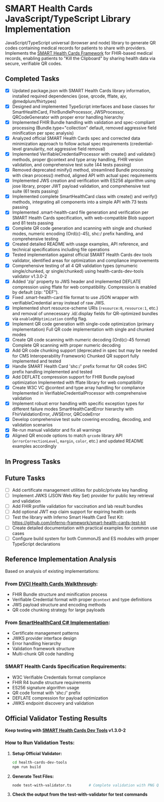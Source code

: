 # SMART Health Cards JavaScript/TypeScript Library Implementation

JavaScript/TypeScript universal (browser and node) library to generate QR codes containing medical records for patients to share with providers. Implements the [SMART Health Cards Framework](https://smarthealth.cards/) for FHIR-based medical records, enabling patients to "Kill the Clipboard" by sharing health data via secure, verifiable QR codes.

## Completed Tasks

- [x] Updated package.json with SMART Health Cards library information, installed required dependencies (jose, qrcode, fflate, ajv, @medplum/fhirtypes)
- [x] Designed and implemented TypeScript interfaces and base classes for SmartHealthCard, FhirBundleProcessor, JWSProcessor, QRCodeGenerator with proper error handling hierarchy
- [x] Implemented FHIR Bundle handling with validation and spec-compliant processing (Bundle.type="collection" default, removed aggressive field minification per spec analysis)
- [x] Analyzed official SMART Health Cards spec and corrected data minimization approach to follow actual spec requirements (credential-level granularity, not aggressive field removal)
- [x] Implemented VerifiableCredentialProcessor with create() and validate() methods, proper @context and type array handling, FHIR version validation, and comprehensive test suite (44 tests passing)
- [x] Removed deprecated minify() method, streamlined Bundle processing with clean process() method, aligned API with actual spec requirements
- [x] Implemented JWS creation and verification with ES256 algorithm using jose library, proper JWT payload validation, and comprehensive test suite (61 tests passing)
- [x] Implemented complete SmartHealthCard class with create() and verify() methods, integrating all components into a simple API with 73 tests passing
- [x] Implemented .smart-health-card file generation and verification per SMART Health Cards specification, with web-compatible Blob support and 81 tests passing
- [x] Complete QR code generation and scanning with single and chunked modes, numeric encoding (Ord(c)-45), shc:/ prefix handling, and comprehensive testing
- [x] Created detailed README with usage examples, API reference, and technical specifications including file operations
- [x] Tested implementation against official SMART Health Cards dev tools validator, identified areas for optimization and compliance improvements
- [x] Comprehensive testing of all 4 QR validation types (qrnumeric single/chunked, qr single/chunked) using health-cards-dev-tools validator v1.3.0-2
- [x] Added 'zip' property to JWS header and implemented DEFLATE compression using fflate for web compatibility. Compression is enabled by default (zip: "DEF").
- [x] Fixed .smart-health-card file format to use JSON wrapper with verifiableCredential array instead of raw JWS.
- [x] Implemented short resource-scheme URIs (`resource:0`, `resource:1`, etc.) and removal of unnecessary .id/.display fields for QR-optimized bundles via `enableQROptimization` config flag.
- [x] Implement QR code generation with single-code optimization (primary implementation) Full QR code implementation with single and chunked modes
- [x] Create QR code scanning with numeric decoding (Ord(c)-45 format) Complete QR scanning with proper numeric decoding
- [x] Add QR code chunking support (deprecated in spec but may be needed for CMS Interoperability Framework) Chunked QR support fully implemented and tested
- [x] Handle SMART Health Card 'shc:/' prefix format for QR codes SHC prefix handling implemented and tested
- [x] Add DEFLATE compression support for FHIR Bundle payload optimization Implemented with fflate library for web compatibility
- [x] Create W3C VC @context and type array handling for compliance Implemented in VerifiableCredentialProcessor with comprehensive validation
- [x] Implement robust error handling with specific exception types for different failure modes SmartHealthCardError hierarchy with FhirValidationError, JWSError, QRCodeError
- [x] Develop comprehensive test suite covering encoding, decoding, and validation scenarios
- [x] Re-run manual validator and fix all warnings
- [x] Aligned QR encode options to match `qrcode` library API (`errorCorrectionLevel`, `margin`, `color`, etc.) and updated README examples accordingly

## In Progress Tasks

## Future Tasks

- [ ] Add certificate management utilities for public/private key handling
- [ ] Implement JWKS (JSON Web Key Set) provider for public key retrieval and validation
- [ ] Add FHIR profile validation for vaccination and lab result bundles
- [ ] Add optional JWT exp claim support for expiring health cards
- [ ] Test the library with Inferno Smart Health Card Test Kit: https://github.com/inferno-framework/smart-health-cards-test-kit
- [ ] Create detailed documentation with practical examples for common use cases
- [ ] Configure build system for both CommonJS and ES modules with proper TypeScript declarations

## Reference Implementation Analysis

Based on analysis of existing implementations:

### From [DVCI Health Cards Walkthrough](https://github.com/dvci/health-cards-walkthrough):
- FHIR Bundle structure and minification process
- Verifiable Credential format with proper `@context` and type definitions
- JWS payload structure and encoding methods
- QR code chunking strategy for large payloads

### From [SmartHealthCard C# Implementation](https://github.com/angusmillar/SmartHealthCard):
- Certificate management patterns
- JWKS provider interface design  
- Error handling hierarchy
- Validation framework structure
- Multi-chunk QR code handling

### SMART Health Cards Specification Requirements:
- W3C Verifiable Credentials format compliance
- FHIR R4 bundle structure requirements
- ES256 signature algorithm usage
- QR code format with 'shc:/' prefix
- DEFLATE compression for payload optimization
- JWKS endpoint discovery and validation

## Official Validator Testing Results

**Keep testing with [SMART Health Cards Dev Tools](https://github.com/smart-on-fhir/health-cards-dev-tools) v1.3.0-2**

### How to Run Validation Tests:

1. **Setup Official Validator:**
   ```bash
   cd health-cards-dev-tools
   npm run build
   ```

2. **Generate Test Files:**
   ```bash
   node test-with-validator.ts        # Complete validation with PNG QR codes
   ```

3. **Check the output from the test-with-validator for test commands**
